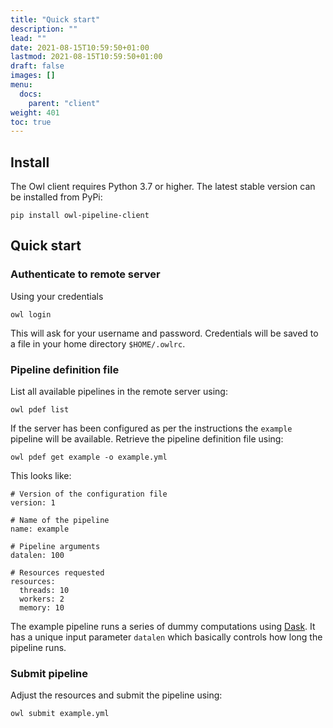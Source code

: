 ```yaml
---
title: "Quick start"
description: ""
lead: ""
date: 2021-08-15T10:59:50+01:00
lastmod: 2021-08-15T10:59:50+01:00
draft: false
images: []
menu: 
  docs:
    parent: "client"
weight: 401
toc: true
---
```


## Install

The Owl client requires Python 3.7 or higher. The latest stable version can be 
installed from PyPi:

```
pip install owl-pipeline-client
```

## Quick start

### Authenticate to remote server

Using your credentials 

```
owl login
```

This will ask for your username and password. Credentials will be saved to a file in your home 
directory `$HOME/.owlrc`.

### Pipeline definition file

List all available pipelines in the remote server using:

```
owl pdef list
```

If the server has been configured as per the instructions the `example` pipeline will be available.
Retrieve the pipeline definition file using:

```
owl pdef get example -o example.yml
```

This looks like:

```
# Version of the configuration file
version: 1

# Name of the pipeline
name: example

# Pipeline arguments
datalen: 100

# Resources requested
resources:
  threads: 10
  workers: 2
  memory: 10
```

The example pipeline runs a series of dummy computations using [Dask](https://dask.org). 
It has a unique input parameter
`datalen` which basically controls how long the pipeline runs. 

### Submit pipeline

Adjust the resources and submit the pipeline using:

```
owl submit example.yml
```




